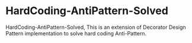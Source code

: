 # HardCoding-AntiPattern-Solved
HardCoding-AntiPattern-Solved, This is an extension of Decorator Design Pattern implementation to solve hard coding Anti-Pattern.
